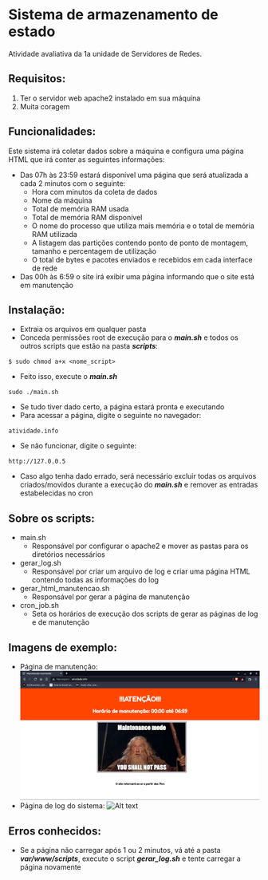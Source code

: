 # Sistema de armazenamento de estado
Atividade avaliativa da 1a unidade de Servidores de Redes.

## Requisitos:
1. Ter o servidor web apache2 instalado em sua máquina
2. Muita coragem

## Funcionalidades:
Este sistema irá coletar dados sobre a máquina e configura uma página HTML que irá conter as seguintes informações:
- Das 07h às 23:59 estará disponível uma página que será atualizada a cada 2 minutos com o seguinte:
  - Hora com minutos da coleta de dados
  - Nome da máquina
  - Total de memória RAM usada
  - Total de memória RAM disponível
  - O nome do processo que utiliza mais memória e o total de memória RAM utilizada
  - A listagem das partições contendo ponto de ponto de montagem, tamanho e percentagem de utilização
  - O total de bytes e pacotes enviados e recebidos em cada interface de rede
- Das 00h às 6:59 o site irá exibir uma página informando que o site está em manutenção

## Instalação:
- Extraia os arquivos em qualquer pasta
- Conceda permissões root de execução para o ***main.sh*** e todos os outros scripts que estão na pasta ***scripts***:
```
$ sudo chmod a+x <nome_script>
```
- Feito isso, execute o ***main.sh***
```
sudo ./main.sh
```
- Se tudo tiver dado certo, a página estará pronta e executando
- Para acessar a página, digite o seguinte no navegador:
```
atividade.info
```
- Se não funcionar, digite o seguinte:
```
http://127.0.0.5
```
- Caso algo tenha dado errado, será necessário excluir todas os arquivos criados/movidos durante a execução do ***main.sh*** e remover as entradas estabelecidas no cron

## Sobre os scripts:
- main.sh
  - Responsável por configurar o apache2 e mover as pastas para os diretórios necessários
- gerar_log.sh
  - Responsável por criar um arquivo de log e criar uma página HTML contendo todas as informações do log
- gerar_html_manutencao.sh
  - Responsável por gerar a página de manutenção
- cron_job.sh
  - Seta os horários de execução dos scripts de gerar as páginas de log e de manutenção

## Imagens de exemplo:
- Página de manutenção:
![Alt text](/manutencao.png "Manutenção")
- Página de log do sistema:
![Alt text](/demonstracao_log.gif)

## Erros conhecidos:
- Se a página não carregar após 1 ou 2 minutos, vá até a pasta ***var/www/scripts***, execute o script ***gerar_log.sh*** e tente carregar a página novamente
